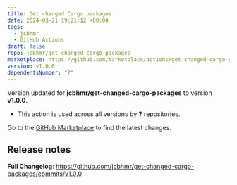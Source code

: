 ```yaml
---
title: Get changed Cargo packages
date: 2024-03-21 19:21:12 +00:00
tags:
  - jcbhmr
  - GitHub Actions
draft: false
repo: jcbhmr/get-changed-cargo-packages
marketplace: https://github.com/marketplace/actions/get-changed-cargo-packages
version: v1.0.0
dependentsNumber: "?"
---
```



Version updated for **jcbhmr/get-changed-cargo-packages** to version **v1.0.0**.
- This action is used across all versions by **?** repositories.

Go to the [GitHub Marketplace](https://github.com/marketplace/actions/get-changed-cargo-packages) to find the latest changes.

## Release notes

**Full Changelog**: https://github.com/jcbhmr/get-changed-cargo-packages/commits/v1.0.0
